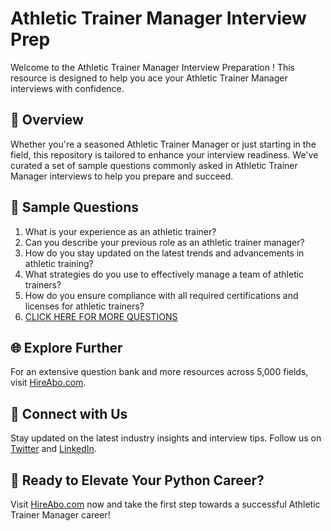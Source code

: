 # Athletic Trainer Manager Interview Prep

Welcome to the Athletic Trainer Manager Interview Preparation ! This resource is designed to help you ace your Athletic Trainer Manager interviews with confidence.

## 🚀 Overview

Whether you're a seasoned Athletic Trainer Manager or just starting in the field, this repository is tailored to enhance your interview readiness. We've curated a set of sample questions commonly asked in Athletic Trainer Manager interviews to help you prepare and succeed.

## 📝 Sample Questions

1. What is your experience as an athletic trainer?
2. Can you describe your previous role as an athletic trainer manager?
3. How do you stay updated on the latest trends and advancements in athletic training?
4. What strategies do you use to effectively manage a team of athletic trainers?
5. How do you ensure compliance with all required certifications and licenses for athletic trainers?
6. [CLICK HERE FOR MORE QUESTIONS](https://hireabo.com/job/15_3_38/Athletic%20Trainer%20Manager)

## 🌐 Explore Further

For an extensive question bank and more resources across 5,000 fields, visit [HireAbo.com](https://www.hireabo.com).

## 📱 Connect with Us

Stay updated on the latest industry insights and interview tips. Follow us on [Twitter](https://twitter.com/hireabo) and [LinkedIn](https://www.linkedin.com/in/hire-abo-3609972a8/).

## 🚀 Ready to Elevate Your Python Career?

Visit [HireAbo.com](https://www.hireabo.com) now and take the first step towards a successful Athletic Trainer Manager career!